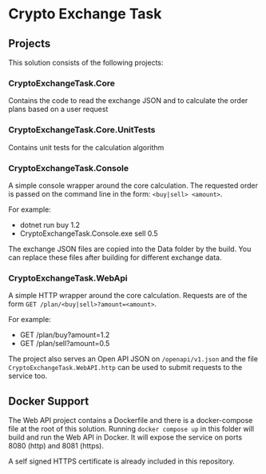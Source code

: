 # Crypto Exchange Task

## Projects
This solution consists of the following projects:

### CryptoExchangeTask.Core
Contains the code to read the exchange JSON and to calculate the order plans based on a user request

### CryptoExchangeTask.Core.UnitTests
Contains unit tests for the calculation algorithm

### CryptoExchangeTask.Console
A simple console wrapper around the core calculation. The requested order is passed on the command line in the form: `<buy|sell> <amount>`.

For example:
* dotnet run buy 1.2
* CryptoExchangeTask.Console.exe sell 0.5

The exchange JSON files are copied into the Data folder by the build. You can replace these files after building for different exchange data.

### CryptoExchangeTask.WebApi
A simple HTTP wrapper around the core calculation. Requests are of the form `GET /plan/<buy|sell>?amount=<amount>`.

For example:
* GET /plan/buy?amount=1.2
* GET /plan/sell?amount=0.5

The project also serves an Open API JSON on `/openapi/v1.json` and the file `CryptoExchangeTask.WebAPI.http` can be used to submit requests to the service too.

## Docker Support
The Web API project contains a Dockerfile and there is a docker-compose file at the root of this solution. Running `docker compose up` in this folder will build and run the Web API in Docker. It will expose the service on ports 8080 (http) and 8081 (https).

A self signed HTTPS certificate is already included in this repository.